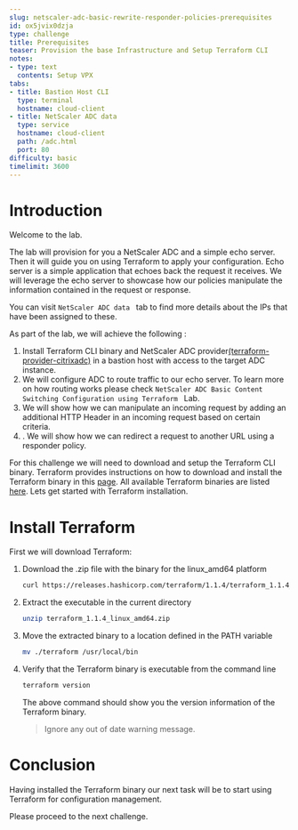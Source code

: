 ```yaml
---
slug: netscaler-adc-basic-rewrite-responder-policies-prerequisites
id: ox5jvix0dzja
type: challenge
title: Prerequisites
teaser: Provision the base Infrastructure and Setup Terraform CLI
notes:
- type: text
  contents: Setup VPX
tabs:
- title: Bastion Host CLI
  type: terminal
  hostname: cloud-client
- title: NetScaler ADC data
  type: service
  hostname: cloud-client
  path: /adc.html
  port: 80
difficulty: basic
timelimit: 3600
---
```


Introduction
============

Welcome to the lab.

The lab will provision for you a NetScaler ADC and a simple echo server. Then it will guide you on using Terraform to apply your configuration. Echo server is a simple application that echoes back the request it receives. We will leverage the echo server to showcase how our policies manipulate the information contained in the request or response.

You can visit `NetScaler ADC data ` tab to find more details about the IPs that have been assigned to these.


As part of the lab, we will achieve the following :
1.	Install Terraform CLI binary and NetScaler ADC provider[(terraform-provider-citrixadc)](https://registry.terraform.io/providers/citrix/citrixadc/latest) in a bastion host with access to the target ADC instance.
2.	We will configure ADC to route traffic to our echo server. To learn more on how routing works please check `NetScaler ADC Basic Content Switching Configuration using Terraform ` Lab.
3. We will show how we can manipulate an incoming request by adding an additional HTTP Header in an incoming request based on certain criteria.
4. . We will show how we can redirect a request to another URL using a responder policy.


For this challenge we will need to download and setup the Terraform CLI binary.
Terraform provides instructions on how to download and install the
Terraform binary in this [page](https://www.terraform.io/downloads).
All available Terraform binaries are listed [here](https://releases.hashicorp.com/terraform/). Lets get started with Terraform installation.

Install Terraform
=================

First we will download Terraform:

1. Download the .zip file with the binary for the linux_amd64 platform

	```bash
	curl https://releases.hashicorp.com/terraform/1.1.4/terraform_1.1.4_linux_amd64.zip --output terraform_1.1.4_linux_amd64.zip
	```

2. Extract the executable in the current directory

	```bash
	unzip terraform_1.1.4_linux_amd64.zip
	```
3. Move the extracted binary to a location defined in the PATH variable

	```bash
	mv ./terraform /usr/local/bin
	```
4. Verify that the Terraform binary is executable from the command line

	```bash
	terraform version
	```
	The above command should show you the version information of the Terraform binary.
	> Ignore any out of date warning message.

Conclusion
==========

Having installed the Terraform binary our next task will be
to start using Terraform for configuration management.

Please proceed to the next challenge.
